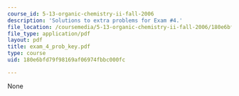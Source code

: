 ```yaml
---
course_id: 5-13-organic-chemistry-ii-fall-2006
description: 'Solutions to extra problems for Exam #4.'
file_location: /coursemedia/5-13-organic-chemistry-ii-fall-2006/180e6bfd79f98169af06974fbbc000fc_exam_4_prob_key.pdf
file_type: application/pdf
layout: pdf
title: exam_4_prob_key.pdf
type: course
uid: 180e6bfd79f98169af06974fbbc000fc

---
```

None